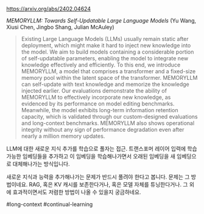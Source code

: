 https://arxiv.org/abs/2402.04624

*MEMORYLLM: Towards Self-Updatable Large Language Models* (Yu Wang, Xiusi Chen, Jingbo Shang, Julian McAuley)

> Existing Large Language Models (LLMs) usually remain static after deployment, which might make it hard to inject new knowledge into the model. We aim to build models containing a considerable portion of self-updatable parameters, enabling the model to integrate new knowledge effectively and efficiently. To this end, we introduce MEMORYLLM, a model that comprises a transformer and a fixed-size memory pool within the latent space of the transformer. MEMORYLLM can self-update with text knowledge and memorize the knowledge injected earlier. Our evaluations demonstrate the ability of MEMORYLLM to effectively incorporate new knowledge, as evidenced by its performance on model editing benchmarks. Meanwhile, the model exhibits long-term information retention capacity, which is validated through our custom-designed evaluations and long-context benchmarks. MEMORYLLM also shows operational integrity without any sign of performance degradation even after nearly a million memory updates.

LLM에 대한 새로운 지식 추가를 학습으로 풀자는 접근. 트랜스포머 레이어 입력에 학습 가능한 임베딩들을 추가하고 이 임베딩을 학습해나가면서 오래된 임베딩을 새 임베딩으로 대체해나가는 방식입니다.

새로운 지식과 능력을 추가해나가는 문제가 반드시 풀려야 한다고 봅니다. 문제는 그 방법이네요. RAG, 혹은 KV 캐시를 보존한다거나, 혹은 모델 자체를 튜닝한다거나. 그 외에 효과적이면서도 저렴한 방법이 나올 수 있을지 궁금하네요.

#long-context #continual-learning 